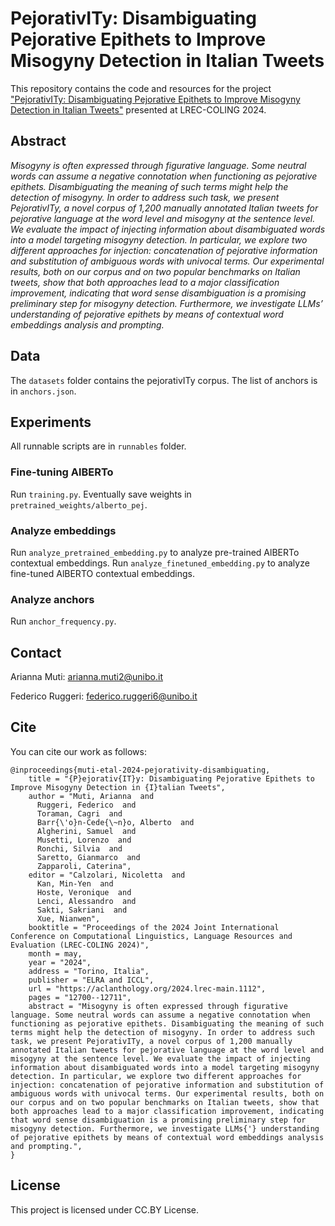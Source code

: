 
# PejorativITy: Disambiguating Pejorative Epithets to Improve Misogyny Detection in Italian Tweets

This repository contains the code and resources for the project ["PejorativITy: Disambiguating Pejorative Epithets to Improve Misogyny Detection in Italian Tweets"](https://aclanthology.org/2024.lrec-main.1112/) presented at LREC-COLING 2024.

## Abstract

_Misogyny is often expressed through figurative language. Some neutral words can assume a negative connotation when functioning as pejorative epithets. Disambiguating the meaning of such terms might help the detection of misogyny. In order to address such task, we present PejorativITy, a novel corpus of 1,200 manually annotated Italian tweets for pejorative language at the word level and misogyny at the sentence level. We evaluate the impact of injecting information about disambiguated words into a model targeting misogyny detection. In particular, we explore two different approaches for injection: concatenation of pejorative information and substitution of ambiguous words with univocal terms. Our experimental results, both on our corpus and on two popular benchmarks on Italian tweets, show that both approaches lead to a major classification improvement, indicating that word sense disambiguation is a promising preliminary step for misogyny detection. Furthermore, we investigate LLMs’ understanding of pejorative epithets by means of contextual word embeddings analysis and prompting._

## Data

The ``datasets`` folder contains the pejorativITy corpus.
The list of anchors is in ``anchors.json``. 

## Experiments

All runnable scripts are in ``runnables`` folder.

### Fine-tuning AlBERTo

Run ``training.py``.
Eventually save weights in ``pretrained_weights/alberto_pej``.

### Analyze embeddings

Run ``analyze_pretrained_embedding.py`` to analyze pre-trained AlBERTo contextual embeddings.
Run ``analyze_finetuned_embedding.py`` to analyze fine-tuned AlBERTO contextual embeddings.

### Analyze anchors

Run ``anchor_frequency.py``.

## Contact

Arianna Muti: arianna.muti2@unibo.it

Federico Ruggeri: federico.ruggeri6@unibo.it

## Cite

You can cite our work as follows:

```
@inproceedings{muti-etal-2024-pejorativity-disambiguating,
    title = "{P}ejorativ{IT}y: Disambiguating Pejorative Epithets to Improve Misogyny Detection in {I}talian Tweets",
    author = "Muti, Arianna  and
      Ruggeri, Federico  and
      Toraman, Cagri  and
      Barr{\'o}n-Cede{\~n}o, Alberto  and
      Algherini, Samuel  and
      Musetti, Lorenzo  and
      Ronchi, Silvia  and
      Saretto, Gianmarco  and
      Zapparoli, Caterina",
    editor = "Calzolari, Nicoletta  and
      Kan, Min-Yen  and
      Hoste, Veronique  and
      Lenci, Alessandro  and
      Sakti, Sakriani  and
      Xue, Nianwen",
    booktitle = "Proceedings of the 2024 Joint International Conference on Computational Linguistics, Language Resources and Evaluation (LREC-COLING 2024)",
    month = may,
    year = "2024",
    address = "Torino, Italia",
    publisher = "ELRA and ICCL",
    url = "https://aclanthology.org/2024.lrec-main.1112",
    pages = "12700--12711",
    abstract = "Misogyny is often expressed through figurative language. Some neutral words can assume a negative connotation when functioning as pejorative epithets. Disambiguating the meaning of such terms might help the detection of misogyny. In order to address such task, we present PejorativITy, a novel corpus of 1,200 manually annotated Italian tweets for pejorative language at the word level and misogyny at the sentence level. We evaluate the impact of injecting information about disambiguated words into a model targeting misogyny detection. In particular, we explore two different approaches for injection: concatenation of pejorative information and substitution of ambiguous words with univocal terms. Our experimental results, both on our corpus and on two popular benchmarks on Italian tweets, show that both approaches lead to a major classification improvement, indicating that word sense disambiguation is a promising preliminary step for misogyny detection. Furthermore, we investigate LLMs{'} understanding of pejorative epithets by means of contextual word embeddings analysis and prompting.",
}
```


## License

This project is licensed under CC.BY License.
